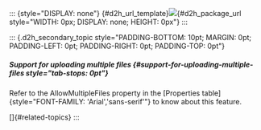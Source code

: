 ::: {style="DISPLAY: none"}
[](ms-xhelp:///?Id=d2h_url_template){#d2h_url_template}![](!package_url!){#d2h_package_url style="WIDTH: 0px; DISPLAY: none; HEIGHT: 0px"}
:::

::: {.d2h_secondary_topic style="PADDING-BOTTOM: 10pt; MARGIN: 0pt; PADDING-LEFT: 0pt; PADDING-RIGHT: 0pt; PADDING-TOP: 0pt"}
##### Support for uploading multiple files {#support-for-uploading-multiple-files style="tab-stops: 0pt"}

Refer to the AllowMultipleFiles property in the [Properties table]{style="FONT-FAMILY: 'Arial','sans-serif'"} to know about this feature.

[]{#related-topics}
:::
